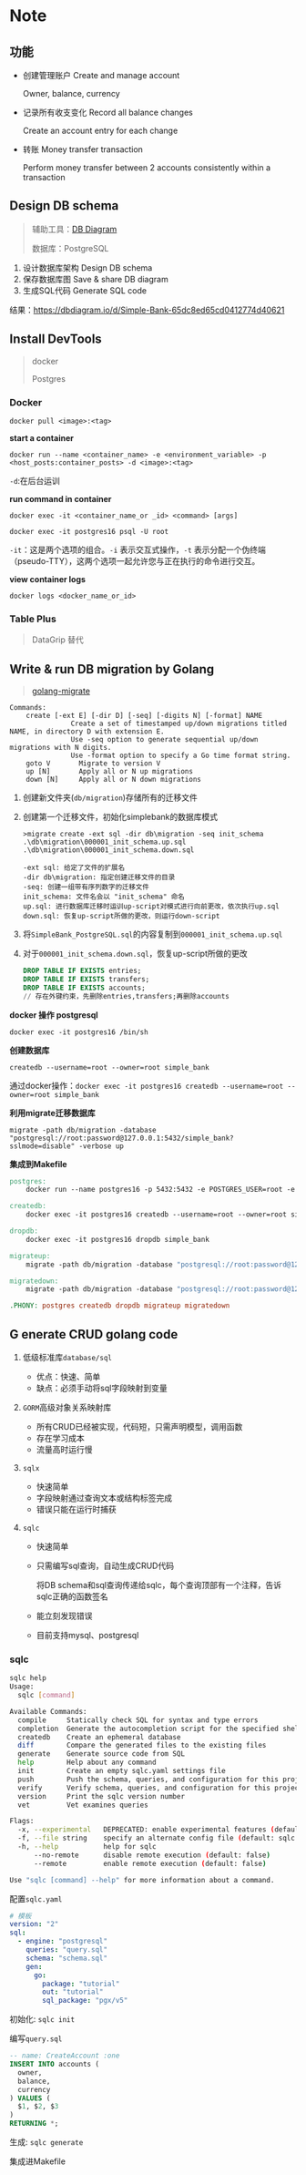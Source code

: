 # Note

## 功能

- 创建管理账户 Create and manage account

  Owner, balance, currency

- 记录所有收支变化 Record all balance changes

  Create an account entry for each change

- 转账 Money transfer transaction

  Perform money transfer between 2 accounts consistently within a transaction

## Design DB schema

> 辅助工具：[DB Diagram](https://dbdiagram.io/home)
>
> 数据库：PostgreSQL

1. 设计数据库架构 Design DB schema
2. 保存数据库图 Save & share DB diagram
3. 生成SQL代码 Generate SQL code

结果：https://dbdiagram.io/d/Simple-Bank-65dc8ed65cd0412774d40621

## Install DevTools

> docker
>
> Postgres

### Docker

`docker pull <image>:<tag>`

**start a container**

`docker run --name <container_name> -e <environment_variable> -p <host_posts:container_posts> -d <image>:<tag>`

`-d`:在后台运训

**run command in container**

`docker exec -it <container_name_or _id> <command> [args]`

```
docker exec -it postgres16 psql -U root
```

`-it`：这是两个选项的组合。`-i` 表示交互式操作，`-t` 表示分配一个伪终端（pseudo-TTY），这两个选项一起允许您与正在执行的命令进行交互。

**view container logs**

`docker logs <docker_name_or_id>`

### Table Plus

> DataGrip 替代

## Write & run DB migration by Golang

>  [golang-migrate](https://github.com/golang-migrate/migrate)

```
Commands:
	create [-ext E] [-dir D] [-seq] [-digits N] [-format] NAME
               Create a set of timestamped up/down migrations titled NAME, in directory D with extension E.
               Use -seq option to generate sequential up/down migrations with N digits.
               Use -format option to specify a Go time format string.
    goto V       Migrate to version V
    up [N]       Apply all or N up migrations
    down [N]     Apply all or N down migrations
```

1. 创建新文件夹(`db/migration`)存储所有的迁移文件

2. 创建第一个迁移文件，初始化simplebank的数据库模式

   ```
   >migrate create -ext sql -dir db\migration -seq init_schema
   .\db\migration\000001_init_schema.up.sql
   .\db\migration\000001_init_schema.down.sql
   
   -ext sql: 给定了文件的扩展名
   -dir db\migration: 指定创建迁移文件的目录
   -seq: 创建一组带有序列数字的迁移文件
   init_schema: 文件名会以 "init_schema" 命名
   up.sql: 进行数据库迁移时运训up-script对模式进行向前更改，依次执行up.sql
   down.sql: 恢复up-script所做的更改，则运行down-script
   ```

3. 将`SimpleBank_PostgreSQL.sql`的内容复制到`000001_init_schema.up.sql`

4. 对于`000001_init_schema.down.sql`，恢复up-script所做的更改

   ```sql
   DROP TABLE IF EXISTS entries;
   DROP TABLE IF EXISTS transfers;
   DROP TABLE IF EXISTS accounts;
   // 存在外键约束，先删除entries,transfers;再删除accounts
   ```

**docker 操作 postgresql**

`docker exec -it postgres16 /bin/sh`

**创建数据库**

`createdb --username=root --owner=root simple_bank`

通过docker操作：`docker exec -it postgres16 createdb --username=root --owner=root simple_bank`

**利用migrate迁移数据库**

`migrate -path db/migration -database "postgresql://root:password@127.0.0.1:5432/simple_bank?sslmode=disable" -verbose up`

**集成到Makefile**

```makefile
postgres:
	docker run --name postgres16 -p 5432:5432 -e POSTGRES_USER=root -e POSTGRES_PASSWORD=password -d postgres:16-alpine

createdb:
	docker exec -it postgres16 createdb --username=root --owner=root simple_bank

dropdb:
	docker exec -it postgres16 dropdb simple_bank

migrateup:
	migrate -path db/migration -database "postgresql://root:password@127.0.0.1:5432/simple_bank?sslmode=disable" -verbose up

migratedown:
	migrate -path db/migration -database "postgresql://root:password@127.0.0.1:5432/simple_bank?sslmode=disable" -verbose down

.PHONY: postgres createdb dropdb migrateup migratedown
```

## G enerate CRUD  golang code

1. 低级标准库`database/sql`

   - 优点：快速、简单
   - 缺点：必须手动将sql字段映射到变量

2. `GORM`高级对象关系映射库

   - 所有CRUD已经被实现，代码短，只需声明模型，调用函数
   - 存在学习成本
   - 流量高时运行慢

3. `sqlx`

   - 快速简单
   - 字段映射通过查询文本或结构标签完成
   - 错误只能在运行时捕获

4. `sqlc`

   - 快速简单

   - 只需编写sql查询，自动生成CRUD代码

     将DB schema和sql查询传递给sqlc，每个查询顶部有一个注释，告诉sqlc正确的函数签名

   -  能立刻发现错误

   - 目前支持mysql、postgresql

### sqlc

```bash
sqlc help
Usage:
  sqlc [command]

Available Commands:
  compile     Statically check SQL for syntax and type errors
  completion  Generate the autocompletion script for the specified shell
  createdb    Create an ephemeral database
  diff        Compare the generated files to the existing files
  generate    Generate source code from SQL
  help        Help about any command
  init        Create an empty sqlc.yaml settings file
  push        Push the schema, queries, and configuration for this project
  verify      Verify schema, queries, and configuration for this project
  version     Print the sqlc version number
  vet         Vet examines queries

Flags:
  -x, --experimental   DEPRECATED: enable experimental features (default: false)
  -f, --file string    specify an alternate config file (default: sqlc.yaml)
  -h, --help           help for sqlc
      --no-remote      disable remote execution (default: false)
      --remote         enable remote execution (default: false)

Use "sqlc [command] --help" for more information about a command.
```

 配置`sqlc.yaml`

```yaml
# 模板
version: "2"
sql:
  - engine: "postgresql"
    queries: "query.sql"
    schema: "schema.sql"
    gen:
      go:
        package: "tutorial"
        out: "tutorial"
        sql_package: "pgx/v5"
```

初始化: `sqlc init`

编写`query.sql`

```sql
-- name: CreateAccount :one
INSERT INTO accounts (
  owner,
  balance,
  currency
) VALUES (
  $1, $2, $3
)
RETURNING *;
```

生成: `sqlc generate`

集成进Makefile



